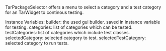 TarPackageSelector offers a menu to select a category and a test category for an TarWidget to continous testing.

Instance Variables:
	builder: the used gui builder. saved in instance variable for testing.
	categories: list of categories which can be tested.
	testCategories: list of categories which include test classes.
	selectedCategory: selected category to test.
	selectedTestCategory: selected category to run tests.